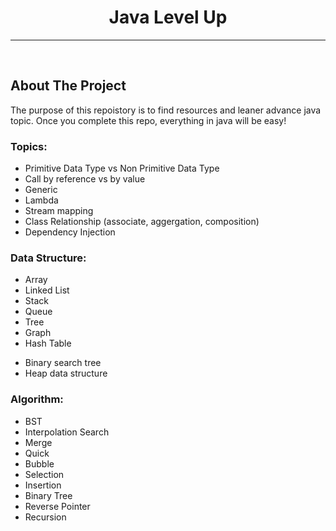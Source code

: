 <div align="center">
  <h1>Java Level Up </h1>
<hr>
<br />

</div>

<!-- ABOUT THE PROJECT -->
## About The Project
The purpose of this repoistory is to find resources and leaner advance java topic. Once you complete this repo, everything in java will be easy!


### Topics:
* Primitive Data Type vs Non Primitive Data Type
* Call by reference vs by value
* Generic
* Lambda
* Stream mapping
* Class Relationship (associate, aggergation, composition)
* Dependency Injection

### Data Structure:
* Array
* Linked List
* Stack
* Queue
* Tree
* Graph 
* Hash Table
- Binary search tree 
- Heap data structure 

### Algorithm:
* BST
* Interpolation Search 
* Merge
* Quick
* Bubble
* Selection
* Insertion
* Binary Tree
* Reverse Pointer
* Recursion

